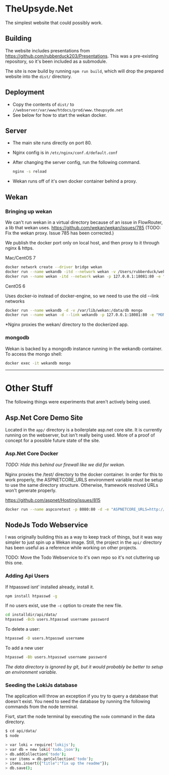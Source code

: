 # TheUpsyde.Net

The simplest website that could possibly work.

## Building

The website includes presentations from https://github.com/rubberduck203/Presentations.
This was a pre-existing repository, so it's been included as a submodule.

The site is now build by running `npm run build`, which will drop the prepared website into the `dist/` directory.

## Deployment

- Copy the contents of `dist/` to `//webserver/var/www/htdocs/prod/www.theupsyde.net`
- See below for how to start the wekan docker.

## Server

- The main site runs directly on port 80.
- Nginx config is in `/etc/nginx/conf.d/default.conf`

- After changing the server config, run the following command.

    ```bash
    nginx -s reload
    ```

- Wekan runs off of it's own docker container behind a proxy.

## Wekan
### Bringing up wekan

We can't run wekan in a virtual directory because of an issue in FlowRouter, a lib that wekan uses.
https://github.com/wekan/wekan/issues/785
(TODO: Fix the wekan proxy. Issue 785 has been corrected.)

We publish the docker port only on local host, and then proxy to it through nginx & https.

Mac/CentOS 7

```bash
docker network create --driver bridge wekan
docker run --name wekandb -itd --network wekan -v /Users/rubberduck/wekan/data:/data/db mongo
docker run --name wekan -itd --network wekan -p 127.0.0.1:18081:80 -e "MONGO_URL=mongodb://wekandb/wekan" -e "ROOT_URL=https://theupsyde.net:8081" mquandalle/wekan
```

CentOS 6

Uses docker-io instead of docker-engine, so we need to use the old --link networks

```bash
docker run --name wekandb -d -v /var/lib/wekan:/data/db mongo
docker run --name wekan -d --link wekandb -p 127.0.0.1:18081:80 -e "MONGO_URL=mongodb://wekandb/wekan" -e "ROOT_URL=https://theupsyde.net:8081" mquandalle/wekan
```

*Nginx proxies the wekan/ directory to the dockerized app. 

### mongodb

Wekan is backed by a mongodb instance running in the wekandb container.
To access the mongo shell: 

```bash
docker exec -it wekandb mongo
```

---

# Other Stuff

The following things were experiments that aren't actively being used.

## Asp.Net Core Demo Site

Located in the `app/` directory is a boilerplate asp.net core site.
It is currently running on the webserver, but isn't really being used.
More of a proof of concept for a possible future state of the site.

### Asp.Net Core Docker 

*TODO: Hide this behind our firewall like we did for wekan.*

Nginx proxies the /test/ directory to the docker container.
In order for this to work properly, the ASPNETCORE_URLS environment variable must be setup to use the same directory structure.
Otherwise, framework resolved URLs won't generate properly.

https://github.com/aspnet/Hosting/issues/815


```bash
docker run --name aspcoretest -p 8080:80 -d -e "ASPNETCORE_URLS=http://+:80/test" rubberduck/upsyde
```

## NodeJs Todo Webservice

I was originally building this as a way to keep track of things, but it was way simpler to just spin up a Wekan image.
Still, the project in the `api/` directory has been useful as a reference while working on other projects.

TODO: Move the Todo Webservice to it's own repo so it's not cluttering up this one.

### Adding Api Users

If htpasswd isnt' installed already, install it.

```bash
npm install htpasswd -g
```

If no users exist, use the `-c` option to create the new file.

```bash
cd installdir/api/data/
htpasswd -Bcb users.htpasswd username password
```

To delete a user:

```bash
htpasswd -D users.htpasswd username
```

To add a new user

```bash
htpasswd -Bb users.htpasswd username password
```

*The data directory is ignored by git, but it would probably be better to setup an environment variable.*

### Seeding the LokiJs database

The application will throw an exception if you try to query a database that doesn't exist.
You need to seed the database by running the following commands from the node terminal.

Fisrt, start the node terminal by executing the `node` command in the data directory.

```bash
$ cd api/data/
$ node

> var loki = require('lokijs');
> var db = new loki('todo.json');
> db.addCollection('todo');
> var items = db.getCollection('todo');
> items.insert({"title":"fix up the readme"});
> db.save();
```